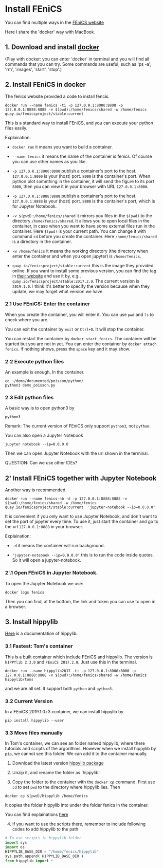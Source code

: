 # Install FEniCS

You can find multiple ways in the [FEniCS website](https://fenicsproject.org/download/)

Here I share the 'docker' way with MacBook. 

## 1. Download and install [docker](https://www.docker.com/products/docker-desktop)

(Play with docker: you can enter 'docker' in terminal and you will find all commands that you can try.
Some commands are useful, such as 'ps -a', 'rm', 'images', 'start', 'stop'.)


## 2. Install FEniCS in docker
The fenics website provided a code to install fencis.
```
docker run --name fenics -ti -p 127.0.0.1:8000:8000 -p 127.0.0.1:8888:8888 -v $(pwd):/home/fenics/shared -w /home/fenics quay.io/fenicsproject/stable:current
```
This is a standard way to install FEniCS, and you can execute your python files easily. 

Explaination:
* `docker run` 
it means you want to build a container.

* `--name fenics` 
it means the name of the container is fenics. Of course you can use other names as you like.

* `-p 127.0.0.1:8000:8000` 
publish a container's port to the host. 
`127.0.0.1:8000` is your (host) port. `8000` is the container's port.
When python plot something in the container, it will send the figure to its port `8000`, then you can view it in your browser with URL `127.0.0.1:8000`.

* `-p 127.0.0.1:8888:8888`
publish a container's port to the host. 
`127.0.0.1:8888` is your (host) port. `8888` is the container's port, which is for Jupyter Notebook.

* `-v $(pwd):/home/fenics/shared` 
it mirrors you files in the `$(pwd)` to the directory `/home/fenics/shared`. 
It allows you to open local files in the container, in case when you want to have some external files run in the container. 
Here `$(pwd)` is your current path. You can change it with command `cd` before you create the container. 
Here `/home/fenics/shared` is a directory in the container.

* `-w /home/fenics`
it means the working directory (the directory when enter the container and when you open jupyter) is `/home/fenics`. 

* `quay.io/fenicsproject/stable:current`
this is the image they provided online. 
If you want to install some previous version, you can find the tag in [their website](quay.io/fenicsproject/) 
and use it by, e.g., `quay.io/fenicsproject/stable:2017.2.0`.
The current version is `2019.1.0`. 
I think it's better to specify the version because when they update, we may forget what version we have.

### 2.1 Use FEniCS: Enter the container
When you create the container, you will enter it. 
You can use `pwd` and `ls` to check where you are. 

You can exit the container by `exit` or `Ctrl+D`. It will stop the container.

You can restart the container by `docker start fenics`. 
The container will be started but you are not in yet. 
You can enter the container by `docker attach fenics`. 
If nothing shows, press the `space` key and it may show.

### 2.2 Execute python files
An example is enough. 
In the container.
```
cd ~/demo/documented/poisson/python/
python3 demo_poisson.py
```

### 2.3 Edit python files
A basic way is to open python3 by 
```
python3
```
Remark: The current version of FEniCS only support `python3`, not `python`.

You can also open a Jupyter Notebook
```
jupyter notebook --ip=0.0.0.0 
```
Then we can open Jupyter Notebook with the url shown in the terminal.

QUESTION: Can we use other IDEs?

## 2' Install FEniCS together with Jupyter Notebook
Another way is recommended.
```
docker run --name fenics-nb -d -p 127.0.0.1:8888:8888 -v $(pwd):/home/fenics/shared -w /home/fenics quay.io/fenicsproject/stable:current  'jupyter-notebook --ip=0.0.0.0'
```
It is convenient if you only want to use Jupyter Notebook, and don't want to set the port of jupyter every time.
To use it, just start the container and go to the url `127.0.0.1:8888` in your browser.

Explaination:
* `-d` 
it means the container will run background.

* `'jupyter-notebook --ip=0.0.0.0'` this is to run the code inside quotes. So it will open a jupyter-notebook.


### 2'.1 Open FEniCS in Jupyter Notebook.
To open the Jupyter Notebook we use:  
```
docker logs fenics  
```
Then you can find, at the bottom, the link and token you can use to open in a browser.


## 3. Install hippylib
[Here](https://hippylib.github.io/documentation/) is a documentation of hippylib.

### 3.1 Fastest: Tom's container
This is a built container which include FEniCS and hippylib. 
The version is `hIPPYlib 2.3.0` and `FEniCS 2017.2.0`.
Just use this in the terminal.
```
docker run --name hippylib2017 -ti -p 127.0.0.1:8000:8000 -p 127.0.0.1:8888:8888 -v $(pwd):/home/fenics/shared -w /home/fenics hippylib/toms
```
and we are all set. It support both `python` and `python3`. 

### 3.2 Current Version
In a FEniCS 2019.1.0.r3 container, we can install hippylib by 
```
pip install hippylib --user
```

### 3.3 Move files manually
In Tom's container, we can see an folder named hippylib, where there tutorials and scripts of the argorithms. 
However when we install hippylib by `pip`, we cannot see this folder.
We can add it to the container manually.

1. Download the latest version [hippylib package](https://hippylib.github.io/download/)

2. Unzip it, and rename the folder as 'hippylib'.

3. Copy the folder to the container with the `docker cp` command. First use `cd` to set `pwd` to the directory where hippylib lies. Then
```
docker cp $(pwd)/hippylib /home/fenics
```

It copies the folder hippylib into under the folder fenics in the container.

You can find explainations [here](https://docs.docker.com/engine/reference/commandline/cp/)

4. If you want to use the scripts there, remember to include following codes to add hippylib to the path
```python
# To use scripts in hippylib folder
import sys
import os
HIPPYLIB_BASE_DIR = "/home/fenics/hippylib"
sys.path.append( HIPPYLIB_BASE_DIR )
from hippylib import *
```

